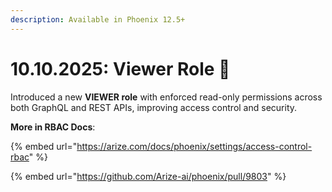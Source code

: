 ```yaml
---
description: Available in Phoenix 12.5+
---
```


# 10.10.2025: Viewer Role 👀

Introduced a new **VIEWER role** with enforced read-only permissions across both GraphQL and REST APIs, improving access control and security.&#x20;

**More in RBAC Docs**:

{% embed url="https://arize.com/docs/phoenix/settings/access-control-rbac" %}

{% embed url="https://github.com/Arize-ai/phoenix/pull/9803" %}
